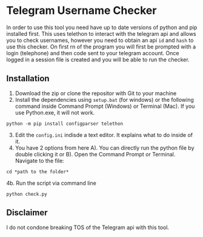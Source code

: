 # Telegram Username Checker

In order to use this tool you need have up to date versions of python and pip installed first. This uses telethon to interact with the telegram api and allows you to check usernames, however you need to obtain an api `id` and `hash` to use this checker. On first rn of the program you will first be prompted with a login (telephone) and then code sent to your telegram account. Once logged in a session file is created and you will be able to run the checker.

## Installation

1. Download the zip or clone the repositor with Git to your machine
2. Install the dependencies using `setup.bat` (for windows) or the following command inside Command Prompt (Windows) or Terminal (Mac). If you use Python.exe, it will not work.

```
python -m pip install configparser telethon

```

3. Edit the `config.ini` indisde a text editor. It explains what to do inside of it.
4. You have 2 options from here
 A). You can directly run the python file by double clicking it or
 B). Open the Command Prompt or Terminal. Navigate to the file:

```
cd *path to the folder*
```

4b. Run the script via command line 

```
python check.py
```

## Disclaimer
I do not condone breaking TOS of the Telegram api with this tool.
